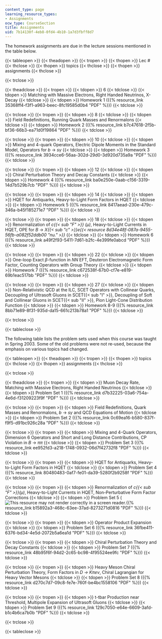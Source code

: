 ```yaml
---
content_type: page
learning_resource_types:
- Assignments
ocw_type: CourseSection
title: Assignments
uid: 7b14130f-4eb8-0fd4-4b10-1a7d3fbff8d7
---
```


The homework assignments are due in the lecture sessions mentioned in the table below.

{{< tableopen >}}
{{< theadopen >}}
{{< tropen >}}
{{< thopen >}}
Lec #
{{< thclose >}}
{{< thopen >}}
topics
{{< thclose >}}
{{< thopen >}}
assignments
{{< thclose >}}

{{< trclose >}}

{{< theadclose >}}
{{< tropen >}}
{{< tdopen >}}
6
{{< tdclose >}}
{{< tdopen >}}
Matching with Massive Electrons, Right Handed Neutrinos, X-Decay
{{< tdclose >}}
{{< tdopen >}}
Homework 1 ({{% resource_link 35368ff4-f3f1-a963-beec-8fc19585d0b4 "PDF" %}})
{{< tdclose >}}

{{< trclose >}}
{{< tropen >}}
{{< tdopen >}}
8
{{< tdclose >}}
{{< tdopen >}}
Field Redefinitions, Running Quark Masses and Renormalons
{{< tdclose >}}
{{< tdopen >}}
Homework 2 ({{% resource_link b7c47618-2f5b-bf36-66b3-ea71d0f19864 "PDF" %}})
{{< tdclose >}}

{{< trclose >}}
{{< tropen >}}
{{< tdopen >}}
10
{{< tdclose >}}
{{< tdopen >}}
Mixing and 4-quark Operators, Electric Dipole Moments in the Standard Model, Operators for _b_ → _sγ_
{{< tdclose >}}
{{< tdopen >}}
Homework 3 ({{% resource_link 3934cce6-56aa-302d-29d0-3d920d735a9a "PDF" %}})
{{< tdclose >}}

{{< trclose >}}
{{< tropen >}}
{{< tdopen >}}
12
{{< tdclose >}}
{{< tdopen >}}
Chiral Perturbation Theory and Decay Constants
{{< tdclose >}}
{{< tdopen >}}
Homework 4 ({{% resource_link ba0e250e-0aab-c156-3319-14d7b529b7cb "PDF" %}})
{{< tdclose >}}

{{< trclose >}}
{{< tropen >}}
{{< tdopen >}}
14
{{< tdclose >}}
{{< tdopen >}}
HQET for Antiquarks, Heavy-to-Light Form Factors in HQET
{{< tdclose >}}
{{< tdopen >}}
Homework 5 ({{% resource_link 8417aead-230e-479c-346a-b45f185271e7 "PDF" %}})
{{< tdclose >}}

{{< trclose >}}
{{< tropen >}}
{{< tdopen >}}
18
{{< tdclose >}}
{{< tdopen >}}
Renormalization of _c{{< sub "F" >}} (µ)_, Heavy-to-Light Currents in HQET, OPE for _B_ → _X{{< sub "c" >}}e{{< resource 8d34e48f-087a-9455-56fb-a082f52ddb00 "nu." >}}_
{{< tdclose >}}
{{< tdopen >}}
Homework 6 ({{% resource_link a49f2f93-5411-7d61-b2fc-4e399fe0abcd "PDF" %}})
{{< tdclose >}}

{{< trclose >}}
{{< tropen >}}
{{< tdopen >}}
22
{{< tdclose >}}
{{< tdopen >}}
One-loop Exact _β_\-function in _NN_ EFT, Deuteron Electromagnetic Form Factor, Counting Operators with Group Theory
{{< tdclose >}}
{{< tdopen >}}
Homework 7 ({{% resource_link c672538f-67b0-cf7e-e819-69b1eac517bb "PDF" %}})
{{< tdclose >}}

{{< trclose >}}
{{< tropen >}}
{{< tdopen >}}
27
{{< tdclose >}}
{{< tdopen >}}
Non-Relativistic QCD at the ILC, SCET Operators with Collinear Quarks, Decoupling of Ultrasoft Gluons in SCET{{< sub "I" >}}, Decoupling of Soft and Collinear Gluons in SCET{{< sub "II" >}}, Pion Light-Cone Distribution Function
{{< tdclose >}}
{{< tdopen >}}
Homework 8-9 ({{% resource_link 8bb71e89-8f31-935d-da15-661c213b78a1 "PDF" %}})
{{< tdclose >}}

{{< trclose >}}

{{< tableclose >}}

The following table lists the problem sets used when this course was taught in Spring 2003. Some of the old problems were not re-used, because the emphasis on various topics had changed.

{{< tableopen >}}
{{< theadopen >}}
{{< tropen >}}
{{< thopen >}}
topics
{{< thclose >}}
{{< thopen >}}
assignments
{{< thclose >}}

{{< trclose >}}

{{< theadclose >}}
{{< tropen >}}
{{< tdopen >}}
Muon Decay Rate, Matching with Massive Electrons, Right Handed Neutrinos
{{< tdclose >}}
{{< tdopen >}}
Problem Set 1 ({{% resource_link d7b32225-03a6-754a-4e6d-f31209223f9f "PDF" %}})
{{< tdclose >}}

{{< trclose >}}
{{< tropen >}}
{{< tdopen >}}
Field Redefinitions, Quark Masses and Renormalons, _b_ → _sγ_ and QCD Equations of Motion
{{< tdclose >}}
{{< tdopen >}}
Problem Set 2 ({{% resource_link 0c69ea16-b580-837f-f9f5-d91bc926c28a "PDF" %}})
{{< tdclose >}}

{{< trclose >}}
{{< tropen >}}
{{< tdopen >}}
Mixing and 4-Quark Operators, Dimension 6 Operators and Short and Long Distance Contributions, CP Violation in _B_ → _ππ_
{{< tdclose >}}
{{< tdopen >}}
Problem Set 3 ({{% resource_link ee952fd3-a218-1748-0932-06d7f42732f8 "PDF" %}})
{{< tdclose >}}

{{< trclose >}}
{{< tropen >}}
{{< tdopen >}}
HQET for Antiquarks, Heavy-to-Light Form Factors in HQET
{{< tdclose >}}
{{< tdopen >}}
Problem Set 4 ({{% resource_link 80480483-0af7-fe01-da39-5280f2b9258f "PDF" %}})
{{< tdclose >}}

{{< trclose >}}
{{< tropen >}}
{{< tdopen >}}
Renormalization of _c{{< sub "F" >}}(µ)_, Heavy-to-Light Currents in HQET, Non-Perturbative Form Factor Corrections
{{< tdclose >}}
{{< tdopen >}}
Problem Set 5 (![This resource may not render correctly in a screen reader.](/images/inacessible.gif){{% resource_link b15892a3-468c-63ee-37ad-8273271d0816 "PDF" %}})
{{< tdclose >}}

{{< trclose >}}
{{< tropen >}}
{{< tdopen >}}
Operator Product Expansion
{{< tdclose >}}
{{< tdopen >}}
Problem Set 6 ({{% resource_link 36fbe411-6376-bd34-4e5d-2072b5a6ea1d "PDF" %}})
{{< tdclose >}}

{{< trclose >}}
{{< tropen >}}
{{< tdopen >}}
Chiral Perturbation Theory and Decay Constants
{{< tdclose >}}
{{< tdopen >}}
Problem Set 7 ({{% resource_link 48b95f6f-94d2-2c65-bc98-4f95524ee9fc "PDF" %}})
{{< tdclose >}}

{{< trclose >}}
{{< tropen >}}
{{< tdopen >}}
Heavy Meson Chiral Perturbation Theory, Form Factors in _D_ _→_ _Kπeν_, Chiral Lagrangian for Heavy Vector Mesons
{{< tdclose >}}
{{< tdopen >}}
Problem Set 8 ({{% resource_link d270c7d7-09c8-fe7e-760f-be4bc1558106 "PDF" %}})
{{< tdclose >}}

{{< trclose >}}
{{< tropen >}}
{{< tdopen >}}
t-tbar Production near Threshold, Multipole Expansion of Ultrasoft Gluons
{{< tdclose >}}
{{< tdopen >}}
Problem Set 9 ({{% resource_link 129c7050-e64e-6609-3afd-b1c4b6ca7b0b "PDF" %}})
{{< tdclose >}}

{{< trclose >}}

{{< tableclose >}}